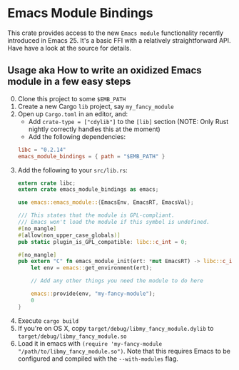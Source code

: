 Emacs Module Bindings
====

This crate provides access to the new `Emacs module` functionality recently
introduced in Emacs 25. It's a basic FFI with a relatively straightforward
API. Have have a look at the source for details.

Usage aka How to write an oxidized Emacs module in a few easy steps
----
0. Clone this project to some `$EMB_PATH`
1. Create a new Cargo `lib` project, say `my_fancy_module`
2. Open up `Cargo.toml` in an editor, and:
   * Add `crate-type = ["cdylib"]` to the `[lib]` section (NOTE: Only
     Rust nightly correctly handles this at the moment)
   * Add the following dependencies:
   ```` toml
   libc = "0.2.14"
   emacs_module_bindings = { path = "$EMB_PATH" }
   ````
3. Add the following to your `src/lib.rs`:
   ```` Rust
   extern crate libc;
   extern crate emacs_module_bindings as emacs;

   use emacs::emacs_module::{EmacsEnv, EmacsRT, EmacsVal};

   /// This states that the module is GPL-compliant.
   /// Emacs won't load the module if this symbol is undefined.
   #[no_mangle]
   #[allow(non_upper_case_globals)]
   pub static plugin_is_GPL_compatible: libc::c_int = 0;

   #[no_mangle]
   pub extern "C" fn emacs_module_init(ert: *mut EmacsRT) -> libc::c_int {
       let env = emacs::get_environment(ert);

       // Add any other things you need the module to do here

       emacs::provide(env, "my-fancy-module");
       0
   }
   ````
4. Execute `cargo build`
5. If you're on OS X, copy `target/debug/libmy_fancy_module.dylib`
    to `target/debug/libmy_fancy_module.so`
6. Load it in emacs with `(require 'my-fancy-module "/path/to/libmy_fancy_module.so")`.
   Note that this requires Emacs to be configured and compiled with
   the `--with-modules` flag.

